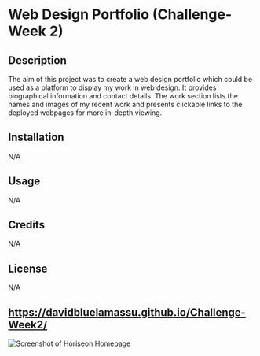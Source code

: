# Web Design Portfolio (Challenge-Week 2)


## Description
The aim of this project was to create a web design portfolio which could be used as a platform to display my work in web design. It provides biographical information and contact details. The work section lists the names and images of my recent work and presents clickable links to the deployed webpages for more in-depth viewing.


## Installation
N/A


## Usage
N/A


## Credits
N/A


## License
N/A

## https://davidbluelamassu.github.io/Challenge-Week2/

![Screenshot of Horiseon Homepage](./images/portfolio-screencapture.png)


